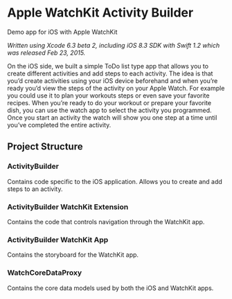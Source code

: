 # Apple WatchKit Activity Builder
Demo app for iOS with Apple WatchKit

*Written using Xcode 6.3 beta 2, including iOS 8.3 SDK with Swift 1.2 which was released Feb 23, 2015.*

On the iOS side, we built a simple ToDo list type app that allows you to create different activities and add steps to each activity.  The idea is that you’d create activities using your iOS device beforehand and when you’re ready you’d view the steps of the activity on your Apple Watch.  For example you could use it to plan your workouts steps or even save your favorite recipes. When you’re ready to do your workout or prepare your favorite dish, you can use the watch app to select the activity you programmed.  Once you start an activity the watch will show you one step at a time until you’ve completed the entire activity.

## Project Structure
### ActivityBuilder
Contains code specific to the iOS application.  Allows you to create and add steps to an activity.

### ActivityBuilder WatchKit Extension
Contains the code that controls navigation through the WatchKit app.

### ActivityBuilder WatchKit App
Contains the storyboard for the WatchKit app.

### WatchCoreDataProxy
Contains the core data models used by both the iOS and WatchKit apps.

